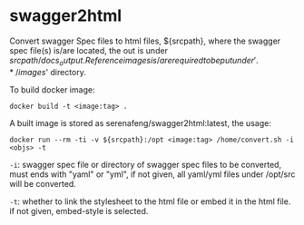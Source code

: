 # swagger2html

Convert swagger Spec files to html files, ${srcpath}, where the swagger spec
file(s) is/are located, the out is under ${srcpath}/docs_output. Reference
images is/are required to be put under '.*/images$' directory.

To build docker image:

```shell
docker build -t <image:tag> .
```

A built image is stored as serenafeng/swagger2html:latest, the usage:

```shell
docker run --rm -ti -v ${srcpath}:/opt <image:tag> /home/convert.sh -i <objs> -t
```

`-i`: swagger spec file or directory of swagger spec files to be converted,
      must ends with "yaml" or "yml", if not given, all yaml/yml files under
      /opt/src will be converted.

`-t`: whether to link the stylesheet to the html file or embed it in the
      html file. if not given, embed-style is selected.

